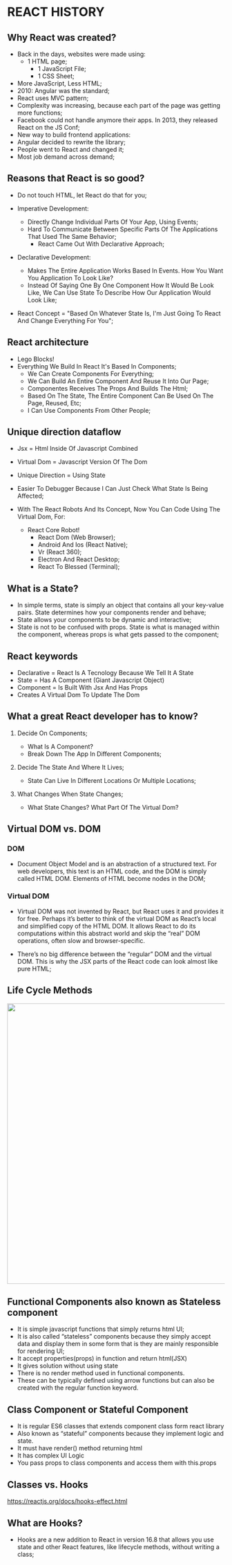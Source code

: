 # REACT HISTORY

## Why React was created?
- Back in the days, websites were made using:
  - 1 HTML page;
	- 1 JavaScript File;
	- 1 CSS Sheet;
- More JavaScript, Less HTML;
- 2010: Angular was the standard;
- React uses MVC pattern;
- Complexity was increasing, because each part of the page was getting more functions;
- Facebook could not handle anymore their apps. In 2013, they released React on the JS Conf;
- New way to build frontend applications:
- Angular decided to rewrite the library;
- People went to React and changed it;
- Most job demand across demand;

## Reasons that React is so good?
- Do not touch HTML, let React do that for you;

- Imperative Development: 
  - Directly Change Individual Parts Of Your App, Using Events;
  - Hard To Communicate Between Specific Parts Of The Applications That Used The Same Behavior;
	- React Came Out With Declarative Approach;
	
- Declarative Development:
	- Makes The Entire Application Works Based In Events. How You Want You Application To Look Like?
	- Instead Of Saying One By One Component How It Would Be Look Like, We Can Use State To Describe How Our Application Would Look Like;

- React Concept = "Based On Whatever State Is, I'm Just Going To React And Change Everything For You";

## React architecture
- Lego Blocks!
- Everything We Build In React It's Based In Components;
    - We Can Create Components For Everything;
	- We Can Build An Entire Component And Reuse It Into Our Page;
	- Componentes Receives The Props And Builds The Html;
	- Based On The State, The Entire Component Can Be Used On The Page, Reused, Etc;
    - I Can Use Components From Other People;

## Unique direction dataflow
- Jsx = Html Inside Of Javascript Combined
- Virtual Dom = Javascript Version Of The Dom
- Unique Direction = Using State
- Easier To Debugger Because I Can Just Check What State Is Being Affected;

- With The React Robots And Its Concept, Now You Can Code Using The Virtual Dom, For:
	- React Core Robot!
	    - React Dom (Web Browser);
		- Android And Ios (React Native);
		- Vr (React 360);
		- Electron And React Desktop;
        - React To Blessed (Terminal);
	
## What is a State?
- In simple terms, state is simply an object that contains all your key-value pairs. State determines how your components render and behave;
- State allows your components to be dynamic and interactive;
- State is not to be confused with props. State is what is managed within the component, whereas props is what gets passed to the component;

## React keywords
- Declarative = React Is A Tecnology Because We Tell It A State
- State = Has A Component (Giant Javascript Object)
- Component = Is Built With Jsx And Has Props
- Creates A Virtual Dom To Update The Dom

## What a great React developer has to know?
1. Decide On Components;
    - What Is A Component?
	- Break Down The App In Different Components;
	
2. Decide The State And Where It Lives;
	- State Can Live In Different Locations Or Multiple Locations;

3. What Changes When State Changes;
    - What State Changes? What Part Of The Virtual Dom?

## Virtual DOM vs. DOM

### DOM
- Document Object Model and is an abstraction of a structured text. For web developers, this text is an HTML code, and the DOM is simply called HTML DOM. Elements of HTML become nodes in the DOM;

### Virtual DOM
- Virtual DOM was not invented by React, but React uses it and provides it for free.
Perhaps it’s better to think of the virtual DOM as React’s local and simplified copy of the HTML DOM. It allows React to do its computations within this abstract world and skip the “real” DOM operations, often slow and browser-specific.

- There’s no big difference between the “regular” DOM and the virtual DOM. This is why the JSX parts of the React code can look almost like pure HTML;

## Life Cycle Methods
<img src="https://raw.githubusercontent.com/jvlessa/React--Zero-To-Mastery/master/readmes/media/reactlifecyclemethods.png" width=650 />

## Functional Components also known as Stateless component

- It is simple javascript functions that simply returns html UI;
- It is also called “stateless” components because they simply accept data and display them in some form that is they are mainly responsible for rendering UI;
- It accept properties(props) in function and return html(JSX)
- It gives solution without using state
- There is no render method used in functional components.
- These can be typically defined using arrow functions but can also be created with the regular function keyword.

## Class Component or Stateful Component

- It is regular ES6 classes that extends component class form react library
- Also known as “stateful” components because they implement logic and state.
- It must have render() method returning html
- It has complex UI Logic
- You pass props to class components and access them with this.props

## Classes vs. Hooks
https://reactjs.org/docs/hooks-effect.html

## What are Hooks?
- Hooks are a new addition to React in version 16.8 that allows you use state and other React features, like lifecycle methods, without writing a class;
